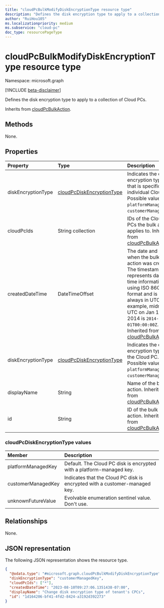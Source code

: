 ```yaml
---
title: "cloudPcBulkModifyDiskEncryptionType resource type"
description: "Defines the disk encryption type to apply to a collection of Cloud PCs."
author: "RuiHou105"
ms.localizationpriority: medium
ms.subservice: "cloud-pc"
doc_type: resourcePageType
---
```


# cloudPcBulkModifyDiskEncryptionType resource type

Namespace: microsoft.graph

[!INCLUDE [beta-disclaimer](../../includes/beta-disclaimer.md)]

Defines the disk encryption type to apply to a collection of Cloud PCs.

Inherits from [cloudPcBulkAction](../resources/cloudpcbulkaction.md).

## Methods
None.

## Properties
|Property|Type|Description|
|:---|:---|:---|
|diskEncryptionType|[cloudPcDiskEncryptionType](#cloudpcdiskencryptiontype-values)|Indicates the disk encryption type that is specific to an individual Cloud PC. Possible values are: `platformManagedKey`, `customerManagedKey`. |
|cloudPcIds|String collection|IDs of the Cloud PCs the bulk action applies to. Inherited from [cloudPcBulkAction](../resources/cloudpcbulkaction.md). |
|createdDateTime|DateTimeOffset|The date and time when the bulk action was created. The timestamp type represents date and time information using ISO 8601 format and is always in UTC. For example, midnight UTC on Jan 1, 2014 is `2014-01-01T00:00:00Z`. Inherited from [cloudPcBulkAction](../resources/cloudpcbulkaction.md). |
|diskEncryptionType|[cloudPcDiskEncryptionType](#cloudpcdiskencryptiontype-values)|Indicates the disk encryption type of the Cloud PC. Possible values are: `platformManagedKey`, `customerManagedKey`. |
|displayName|String|Name of the bulk action. Inherited from [cloudPcBulkAction](../resources/cloudpcbulkaction.md). |
|id|String|ID of the bulk action. Inherited from [cloudPcBulkAction](../resources/cloudpcbulkaction.md). |

### cloudPcDiskEncryptionType values

|Member|Description|
|:---|:---|
|platformManagedKey|Default. The Cloud PC disk is encrypted with a platform-managed key.|
|customerManagedKey|Indicates that the Cloud PC disk is encrypted with a customer-managed key.|
|unknownFutureValue|Evolvable enumeration sentinel value. Don't use.|

## Relationships
None.

## JSON representation
The following JSON representation shows the resource type.
<!-- {
  "blockType": "resource",
  "keyProperty": "id",
  "@odata.type": "microsoft.graph.cloudPcBulkModifyDiskEncryptionType",
  "baseType": "microsoft.graph.cloudPcBulkAction",
  "openType": false
}
-->
``` json
{
  "@odata.type": "#microsoft.graph.cloudPcBulkModifyDiskEncryptionType",
  "diskEncryptionType": "customerManagedKey",
  "cloudPcIds": ["*"],
  "createdDateTime": "2023-08-10T09:27:06.1351438-07:00",
  "displayName": "Change disk encryption type of tenant's CPCs",
  "id": "1d164206-bf41-4fd2-8424-a3192d392273"
}
```

